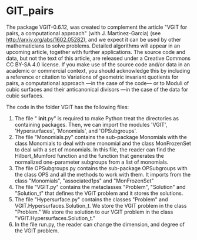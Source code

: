 # GIT_pairs

The package VGIT-0.6.12, was created to complement the article  "VGIT for pairs, a computational approach" (with J. Martinez-Garcia)  (see http://arxiv.org/abs/1602.05282), and we expect it can be used by other mathematicians to solve problems. Detailed algorithms will appear in an upcoming article, together with further applications. The source code and data, but not the text of this article, are released under a Creative Commons CC BY-SA 4.0 license. If you make use of the source code and/or data in an academic or commercial context, you should acknowledge this by including a reference or citation to Variations of geometric invariant quotients for pairs, a computational approach —in the case of the code— or to Moduli of cubic surfaces and their anticanonical divisors —in the case of the data for cubic surfaces.

The code in the folder VGIT has the following files:

1. The file " __init__.py" is required to make Python treat the directories as containing packages. Then, we can import the modules 'VGIT', 'Hypersurfaces', 'Monomials', and 'OPSubgroups'.
2. The file "Monomials.py" contains the sub-package Monomials with the class Monomials to deal with one monomial and the class MonFrozenSet to deal with a set of monomials. In this file, the reader can find the Hilbert_Mumford function and the function that generates the normalized one-parameter subgroups from a list of monomials.
3. The file OPSubgroups.py contains the sub-package OPSubgroups with the class OPS and all the methods to work with them. It imports from the class "Monomials", "associated1ps" and "MonFrozenSet"
4. The file "VGIT.py" contains the metaclasses "Problem", "Solution" and "Solution_t" that defines the VGIT problem and it stores the solutions.
5. The file "Hypersurface.py" contains the classes "Problem" and VGIT.Hypersurfaces.Solution_t.  We store the VGIT problem in the class "Problem." We store the solution to our VGIT problem in the class "VGIT.Hypersurfaces.Solution_t."
6. In the file run.py, the reader can change the dimension, and degree of the VGIT problem.
